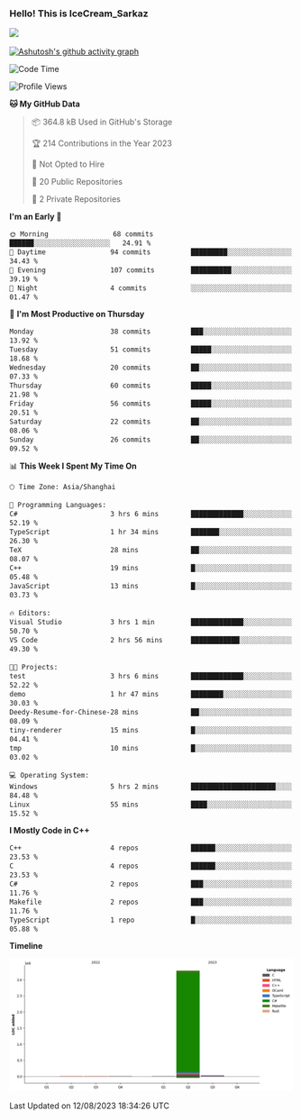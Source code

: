 ### Hello! This is IceCream_Sarkaz

![](https://github-readme-stats.vercel.app/api?username=Huang-Yuhan&theme=dark)

[![Ashutosh's github activity graph](https://github-readme-activity-graph.vercel.app/graph?username=Huang-Yuhan&bg_color=000000&color=ffffff&line=c061cb&point=c64600&area=true&hide_border=true)](https://github.com/ashutosh00710/github-readme-activity-graph)


<!--START_SECTION:waka-->
![Code Time](http://img.shields.io/badge/Code%20Time-187%20hrs%2058%20mins-blue)

![Profile Views](http://img.shields.io/badge/Profile%20Views-2-blue)

**🐱 My GitHub Data** 

> 📦 364.8 kB Used in GitHub's Storage 
 > 
> 🏆 214 Contributions in the Year 2023
 > 
> 🚫 Not Opted to Hire
 > 
> 📜 20 Public Repositories 
 > 
> 🔑 2 Private Repositories 
 > 
**I'm an Early 🐤** 

```text
🌞 Morning                68 commits          ██████░░░░░░░░░░░░░░░░░░░   24.91 % 
🌆 Daytime                94 commits          █████████░░░░░░░░░░░░░░░░   34.43 % 
🌃 Evening                107 commits         ██████████░░░░░░░░░░░░░░░   39.19 % 
🌙 Night                  4 commits           ░░░░░░░░░░░░░░░░░░░░░░░░░   01.47 % 
```
📅 **I'm Most Productive on Thursday** 

```text
Monday                   38 commits          ███░░░░░░░░░░░░░░░░░░░░░░   13.92 % 
Tuesday                  51 commits          █████░░░░░░░░░░░░░░░░░░░░   18.68 % 
Wednesday                20 commits          ██░░░░░░░░░░░░░░░░░░░░░░░   07.33 % 
Thursday                 60 commits          █████░░░░░░░░░░░░░░░░░░░░   21.98 % 
Friday                   56 commits          █████░░░░░░░░░░░░░░░░░░░░   20.51 % 
Saturday                 22 commits          ██░░░░░░░░░░░░░░░░░░░░░░░   08.06 % 
Sunday                   26 commits          ██░░░░░░░░░░░░░░░░░░░░░░░   09.52 % 
```


📊 **This Week I Spent My Time On** 

```text
🕑︎ Time Zone: Asia/Shanghai

💬 Programming Languages: 
C#                       3 hrs 6 mins        █████████████░░░░░░░░░░░░   52.19 % 
TypeScript               1 hr 34 mins        ███████░░░░░░░░░░░░░░░░░░   26.30 % 
TeX                      28 mins             ██░░░░░░░░░░░░░░░░░░░░░░░   08.07 % 
C++                      19 mins             █░░░░░░░░░░░░░░░░░░░░░░░░   05.48 % 
JavaScript               13 mins             █░░░░░░░░░░░░░░░░░░░░░░░░   03.73 % 

🔥 Editors: 
Visual Studio            3 hrs 1 min         █████████████░░░░░░░░░░░░   50.70 % 
VS Code                  2 hrs 56 mins       ████████████░░░░░░░░░░░░░   49.30 % 

🐱‍💻 Projects: 
test                     3 hrs 6 mins        █████████████░░░░░░░░░░░░   52.22 % 
demo                     1 hr 47 mins        ████████░░░░░░░░░░░░░░░░░   30.03 % 
Deedy-Resume-for-Chinese-28 mins             ██░░░░░░░░░░░░░░░░░░░░░░░   08.09 % 
tiny-renderer            15 mins             █░░░░░░░░░░░░░░░░░░░░░░░░   04.41 % 
tmp                      10 mins             █░░░░░░░░░░░░░░░░░░░░░░░░   03.02 % 

💻 Operating System: 
Windows                  5 hrs 2 mins        █████████████████████░░░░   84.48 % 
Linux                    55 mins             ████░░░░░░░░░░░░░░░░░░░░░   15.52 % 
```

**I Mostly Code in C++** 

```text
C++                      4 repos             ██████░░░░░░░░░░░░░░░░░░░   23.53 % 
C                        4 repos             ██████░░░░░░░░░░░░░░░░░░░   23.53 % 
C#                       2 repos             ███░░░░░░░░░░░░░░░░░░░░░░   11.76 % 
Makefile                 2 repos             ███░░░░░░░░░░░░░░░░░░░░░░   11.76 % 
TypeScript               1 repo              █░░░░░░░░░░░░░░░░░░░░░░░░   05.88 % 
```



**Timeline**

![Lines of Code chart](https://raw.githubusercontent.com/Huang-Yuhan/Huang-Yuhan/main/assets/bar_graph.png)


 Last Updated on 12/08/2023 18:34:26 UTC
<!--END_SECTION:waka-->
